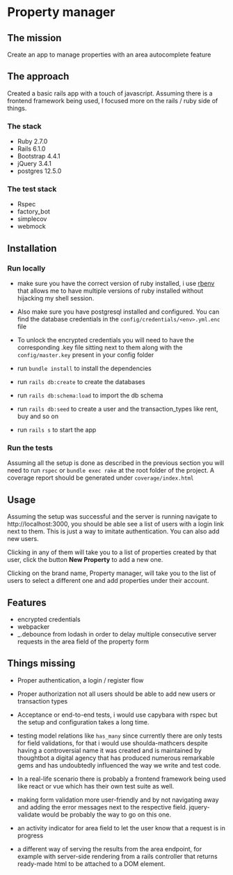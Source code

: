 # Property manager

## The mission
Create an app to manage properties with an area autocomplete feature

## The approach
Created a basic rails app with a touch of javascript. Assuming there is a frontend framework being used, I focused more on the rails / ruby side of things. 

### The stack
* Ruby 2.7.0
* Rails 6.1.0
* Bootstrap 4.4.1
* jQuery 3.4.1
* postgres 12.5.0

### The test stack
* Rspec
* factory_bot
* simplecov
* webmock

## Installation
### Run locally 
* make sure you have the correct version of ruby installed, i use [rbenv](https://github.com/rbenv/rbenv) that allows me to have
multiple versions of ruby installed without hijacking my shell session.
   
* Also make sure you have postgresql installed and configured. You can find the database credentials in the `config/credentials/<env>.yml.enc` file
   
* To unlock the encrypted credentials you will need to have the corresponding .key file sitting next to them along with
the `config/master.key` present in your config folder

* run `bundle install` to install the dependencies
* run `rails db:create` to create the databases
* run `rails db:schema:load` to import the db schema
* run `rails db:seed` to create a user and the transaction_types like rent, buy and so on
* run `rails s` to start the app

### Run the tests
Assuming all the setup is done as described in the previous section you will need to run `rspec` or `bundle exec rake`
at the root folder of the project.
A coverage report should be generated under `coverage/index.html` 

## Usage
Assuming the setup was successful and the server is running navigate to http://localhost:3000, 
you should be able see a list of users with a login link next to them. This is just a way to imitate authentication.
You can also add new users.

Clicking in any of them will take you to a list of properties created by that user, click the button **New Property** to add a new one.

Clicking on the brand name, Property manager, will take you to the list of users 
to select a different one and add properties under their account.

## Features
* encrypted credentials
* webpacker
* _.debounce from lodash in order to delay multiple consecutive server requests in the area field of the property form

## Things missing
* Proper authentication, a login / register flow
* Proper authorization not all users should be able to add new users or transaction types
* Acceptance or end-to-end tests, i would use capybara with rspec but the setup and configuration takes a long time.
* testing model relations like `has_many` since currently there are only tests for field validations, 
  for that i would use shoulda-mathcers despite having a controversial name it was created and is maintained by thoughtbot
  a digital agency that has produced numerous remarkable gems and has undoubtedly influenced the way we write and test code.
* In a real-life scenario there is probably a frontend framework being used like react or vue which has their own test suite as well.
* making form validation more user-friendly and by not navigating away and adding the error messages next to the respective field. 
  jquery-validate would be probably the way to go on this one.
  
* an activity indicator for area field to let the user know that a request is in progress
* a different way of serving the results from the area endpoint, for example with server-side rendering from a rails controller
that returns ready-made html to be attached to a DOM element. 


